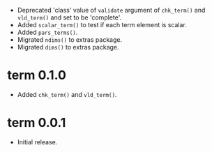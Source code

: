 - Deprecated 'class' value of `validate` argument of `chk_term()` and `vld_term()` and set to be 'complete'.
- Added `scalar_term()` to test if each term element is scalar.
- Added `pars_terms()`.
- Migrated `ndims()` to extras package.
- Migrated `dims()` to extras package.

# term 0.1.0

- Added `chk_term()` and `vld_term()`.

# term 0.0.1

- Initial release.
